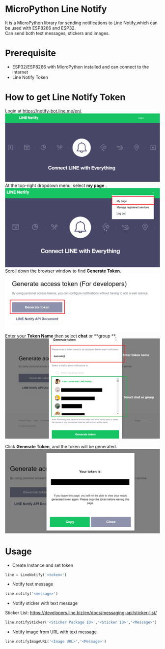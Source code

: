 # MicroPython Line Notify
It is a MicroPython library for sending notifications to Line Notify,which can be used with ESP8266 and ESP32.     
Can send both text messages, stickers and images.

# Prerequisite
- ESP32/ESP8266 with MicroPython installed and can connect to the internet 
- Line Notify Token

# How to get Line Notify Token
Login at https://notify-bot.line.me/en/.
![](https://github.com/PerfecXX/MicroPython_LineNotify/blob/main/doc/image/1_linePage.png?raw=true)
At the top-right dropdown menu, select **my page** .
![](https://github.com/PerfecXX/MicroPython_LineNotify/blob/main/doc/image/3_selectMyPage.png?raw=true)
Scroll down the browser window to find **Generate Token**.
![](https://github.com/PerfecXX/MicroPython_LineNotify/blob/main/doc/image/4_GenerateToken.png?raw=true)
Enter your **Token Name** then select **chat** or **group **.
![](https://github.com/PerfecXX/MicroPython_LineNotify/blob/main/doc/image/5_GenToken.png?raw=true)

Click **Generate Token**, and the token will be generated.
![](https://github.com/PerfecXX/MicroPython_LineNotify/blob/main/doc/image/6_copyToken.png?raw=true)

# Usage 
- Create Instance and set token
```python
line = LineNotify('<token>')
```
- Notify text message
```python
line.notify('<message>')
```
- Notify sticker with text message

Sticker List: https://developers.line.biz/en/docs/messaging-api/sticker-list/ 
```python
line.notifySticker('<Sticker Package ID>','<Sticker ID>','<Message>')
```
- Notify image from URL with text message
```python
line.notifyImageURL('<Image URL>','<Message>')
```





